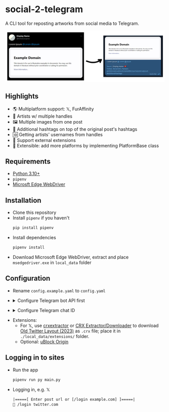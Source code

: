 # social-2-telegram

A CLI tool for reposting artworks from social media to Telegram.

![](assets/demo.png)

## Highlights
- 🌎 Multiplatform support: 𝕏, FurAffinity
- 👥 Artists w/ multiple handles
- 🖼️ Multiple images from one post
- 🔖 Additional hashtags on top of the original post's hashtags
- 🆔 Getting artists' usernames from handles
- 🧩 Support external extensions
- 🧬 Extensible: add more platforms by implementing PlatformBase class

## Requirements
- [Python 3.10+](https://www.python.org/)
- `pipenv`
- [Microsft Edge WebDriver](https://developer.microsoft.com/en-us/microsoft-edge/tools/webdriver/)

## Installation
- Clone this repository
- Install `pipenv` if you haven't
   ```bash
   pip install pipenv
   ```
- Install dependencies
   ```bash
   pipenv install
   ```
- Download Microsoft Edge WebDriver, extract and place `msedgedriver.exe` in `local_data` folder

## Configuration

- Rename `config.example.yaml` to `config.yaml`

- <details>
  <summary>Configure Telegram bot API first</summary>

  - If you haven't had a bot, create one using [BotFather](https://t.me/botfather)

    <video controls>
      <source src="assets\get_bot_api.mp4" type="video/mp4">
    </video>

  - If you already have one, here's how to get the API

    <video controls>
      <source src="assets\get_bot_api_existing.mp4" type="video/mp4">
    </video>

  - Place the API in `bot_api_key` in `config.yaml`, ignore the `chat_id` for now (we'll get to that in the next step)

</details>

- <details>
  <summary>Configure Telegram chat ID</summary>

  - Chat id between `you` and the `bot`
    - Set `chat_id` in `config.yaml` to empty
      ```yaml
      chat_id: ""
      ```
    - Run the app
      ```bash
      pipenv run py main.py
      ```
    - Send `/id` to the bot in Telegram
    - The chat id will be messaged back to you

  - Chat id between `a channel` and the `bot`: you can use the channel's handle directly
    ```yaml
    chat_id: "@your_channel_username"
    ```

</details>

- Extensions:
  - For 𝕏, use [crxextractor](http://crxextractor.com/) or [CRX Extractor/Downloader](https://chrome.google.com/webstore/detail/crx-extractordownloader/ajkhmmldknmfjnmeedkbkkojgobmljda?hl=vi) to download [Old Twitter Layout (2023)](https://chrome.google.com/webstore/detail/old-twitter-layout-2023/jgejdcdoeeabklepnkdbglgccjpdgpmf) as `.crx` file; place it in `./local_data/extensions/` folder.
  - Optional: [uBlock Origin](https://chrome.google.com/webstore/detail/ublock-origin/cjpalhdlnbpafiamejdnhcphjbkeiagm)

## Logging in to sites
- Run the app
  ```bash
  pipenv run py main.py
  ```

- Logging in, e.g. 𝕏
  ```
  |=====[ Enter post url or [/login example.com] ]=====|
  🍨 /login twitter.com
  ```
